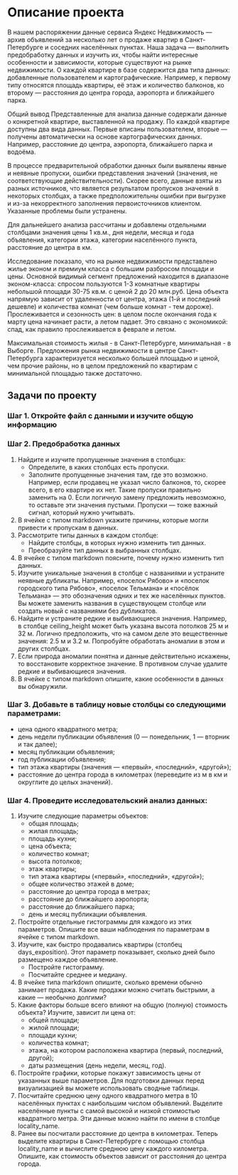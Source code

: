 # Описание проекта
В нашем распоряжении данные сервиса Яндекс Недвижимость — архив объявлений за несколько лет о продаже квартир в Санкт-Петербурге и соседних населённых пунктах.
Наша задача — выполнить предобработку данных и изучить их, чтобы найти интересные особенности и зависимости, которые существуют на рынке недвижимости.
О каждой квартире в базе содержится два типа данных: добавленные пользователем и картографические. Например, к первому типу относятся площадь квартиры, её этаж и количество балконов, ко второму — расстояния до центра города, аэропорта и ближайшего парка. 






Общий вывод
Представленные для анализа данные содержали данные о конкретной квартире, выставленной на продажу. По каждой квартире доступны два вида данных. Первые вписаны пользователем, вторые — получены автоматически на основе картографических данных. Например, расстояние до центра, аэропорта, ближайшего парка и водоёма.


В процессе предварительной обработки данных были выявлены явные и неявные пропуски, ошибки представления значений (значения, не соответствующие действительности). Скорее всего, данные взяты из разных источников, что является результатом пропусков значений в некоторых столбцах, а также предположительны ошибки при выгрузке и из-за некорректного заполнения первоисточников клиентом. Указанные проблемы были устранены.


Для дальнейшего анализа рассчитаны и добавлены отдельными столбцами значения цены 1 кв.м., дня недели, месяца и года объявления, категории этажа, категории населённого пункта, расстояние до центра в км.


Исследование показало, что на рынке недвижимости представлено жилье эконом и премиум класса с большим разбросом площади и цены. Основной видимый сегмент предложений находится в диапазоне эконом-класса: спросом пользуются 1-3 комнатные квартиры небольшой площади 30-75 кв.м. с ценой 2 до 20 млн.руб. Цена объекта напрямую зависит от удаленности от центра, этажа (1-й и последний дешевле) и количества комнат (чем больше комнат - тем дороже). Прослеживается и сезонность цен: в целом после окончания года к марту цена начинает расти, а летом падает. Это связано с экономикой: спад, как правило прослеживается в феврале и летом.


Максимальная стоимость жилья - в Санкт-Петербурге, минимальная - в Выборге. Предложения рынка недвижимости в центре Санкт-Петербурга характеризуется несколько большей площадью и ценой, чем прочие районы, но в целом предложений по квартирам с минимальной площадью также достаточно.




## Задачи по проекту
### Шаг 1. Откройте файл с данными и изучите общую информацию

### Шаг 2. Предобработка данных

1. Найдите и изучите пропущенные значения в столбцах:
    - Определите, в каких столбцах есть пропуски.
    - Заполните пропущенные значения там, где это возможно. Например, если продавец не указал число балконов, то, скорее всего, в его квартире их нет. Такие пропуски правильно заменить на 0. Если логичную замену предложить невозможно, то оставьте эти значения пустыми. Пропуски — тоже важный сигнал, который нужно учитывать.
2. В ячейке с типом markdown укажите причины, которые могли привести к пропускам в данных.
3. Рассмотрите типы данных в каждом столбце:
    - Найдите столбцы, в которых нужно изменить тип данных.
    - Преобразуйте тип данных в выбранных столбцах.
4. В ячейке с типом markdown поясните, почему нужно изменить тип данных.
5. Изучите уникальные значения в столбце с названиями и устраните неявные дубликаты. Например, «поселок Рябово» и «поселок городского типа Рябово», «поселок Тельмана» и «посёлок Тельмана» — это обозначения одних и тех же населённых пунктов. Вы можете заменить названия в существующем столбце или создать новый с названиями без дубликатов.
6. Найдите и устраните редкие и выбивающиеся значения. Например, в столбце ceiling_height может быть указана высота потолков 25 м и 32 м. Логично предположить, что на самом деле это вещественные значения: 2.5 м и 3.2 м. Попробуйте обработать аномалии в этом и других столбцах.
7. Если природа аномалии понятна и данные действительно искажены, то восстановите корректное значение. В противном случае удалите редкие и выбивающиеся значения.
8. В ячейке с типом markdown опишите, какие особенности в данных вы обнаружили.

### Шаг 3. Добавьте в таблицу новые столбцы со следующими параметрами:
- цена одного квадратного метра;
- день недели публикации объявления (0 — понедельник, 1 — вторник и так далее);
- месяц публикации объявления;
- год публикации объявления;
- тип этажа квартиры (значения — «‎первый», «последний», «другой»);
- расстояние до центра города в километрах (переведите из м в км и округлите до целых значений).

### Шаг 4. Проведите исследовательский анализ данных:
1. Изучите следующие параметры объектов:
    - общая площадь;
    - жилая площадь;
    - площадь кухни;
    - цена объекта;
    - количество комнат;
    - высота потолков;
    - этаж квартиры;
    - тип этажа квартиры («первый», «последний», «другой»);
    - общее количество этажей в доме;
    - расстояние до центра города в метрах;
    - расстояние до ближайшего аэропорта;
    - расстояние до ближайшего парка;
    - день и месяц публикации объявления.
2. Постройте отдельные гистограммы для каждого из этих параметров. Опишите все ваши наблюдения по параметрам в ячейке с типом markdown.
3. Изучите, как быстро продавались квартиры (столбец days_exposition). Этот параметр показывает, сколько дней было размещено каждое объявление.
    - Постройте гистограмму.
    - Посчитайте среднее и медиану.
4. В ячейке типа markdown опишите, сколько времени обычно занимает продажа. Какие продажи можно считать быстрыми, а какие — необычно долгими?
5. Какие факторы больше всего влияют на общую (полную) стоимость объекта? Изучите, зависит ли цена от:
    - общей площади;
    - жилой площади;
    - площади кухни;
    - количества комнат;
    - этажа, на котором расположена квартира (первый, последний, другой);
    - даты размещения (день недели, месяц, год).
6. Постройте графики, которые покажут зависимость цены от указанных выше параметров. Для подготовки данных перед визуализацией вы можете использовать сводные таблицы.
7. Посчитайте среднюю цену одного квадратного метра в 10 населённых пунктах с наибольшим числом объявлений. Выделите населённые пункты с самой высокой и низкой стоимостью квадратного метра. Эти данные можно найти по имени в столбце locality_name.
8. Ранее вы посчитали расстояние до центра в километрах. Теперь выделите квартиры в Санкт-Петербурге с помощью столбца locality_name и вычислите среднюю цену каждого километра. Опишите, как стоимость объектов зависит от расстояния до центра города.




